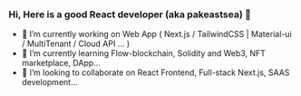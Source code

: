 ### Hi, Here is a good React developer (aka pakeastsea)  👋

- 🔭 I’m currently working on Web App ( Next.js / TailwindCSS | Material-ui / MultiTenant / Cloud API ... )
- 🌱 I’m currently learning Flow-blockchain, Solidity and Web3, NFT marketplace, DApp...
- 👯 I’m looking to collaborate on React Frontend, Full-stack Next.js, SAAS development...



<!--
**likewagon/likewagon** is a ✨ _special_ ✨ repository because its `README.md` (this file) appears on your GitHub profile.

Here are some ideas to get you started:

- 🔭 I’m currently working on ...
- 🌱 I’m currently learning ...
- 👯 I’m looking to collaborate on ...
- 🤔 I’m looking for help with ...
- 💬 Ask me about ...
- 📫 How to reach me: ...
- 😄 Pronouns: ...
- ⚡ Fun fact: ...
-->
